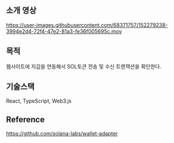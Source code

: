 ## 소개 영상
https://user-images.githubusercontent.com/68371757/152279238-3994e2d4-72f4-47e2-81a3-fe36f005695c.mov

## 목적
웹사이트에 지갑을 연동해서 SOL토큰 전송 및 수신 트랜잭션을 확인한다.

## 기술스택
React, TypeScript, Web3.js

## Reference
https://github.com/solana-labs/wallet-adapter
